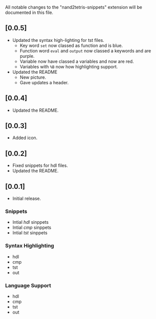 All notable changes to the "nand2tetris-snippets" extension will be documented in this file.

## [0.0.5]

- Updated the syntax high-lighting for tst files.
  - Key word `set` now classed as function and is blue.
  - Function word `eval` and `output` now classed a keywords and are purple.
  - Variable now have classed a variables and now are red.
  - Variables with `%B` now how highlighting support.
- Updated the README
  - New picture.
  - Gave updates a header.

## [0.0.4]

- Updated the README.

## [0.0.3]

- Added icon.

## [0.0.2]

- Fixed snippets for hdl files.
- Updated the README.

## [0.0.1]

- Initial release.

### Snippets

- Intial _hdl_ sinppets
- Intial _cmp_ sinppets
- Intial _tst_ sinppets

### Syntax Highlighting

- hdl
- cmp
- tst
- out

### Language Support

- hdl
- cmp
- tst
- out
